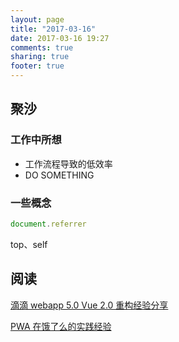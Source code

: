 ```yaml
---
layout: page
title: "2017-03-16"
date: 2017-03-16 19:27
comments: true
sharing: true
footer: true
---
```


## 聚沙

### 工作中所想

* 工作流程导致的低效率
* DO SOMETHING

### 一些概念

```js
document.referrer
```

top、self


## 阅读

[滴滴 webapp 5.0 Vue 2.0 重构经验分享](https://juejin.im/post/58c8d226ac502e00587f60cd)

[PWA 在饿了么的实践经验](https://zhuanlan.zhihu.com/p/25800461)
